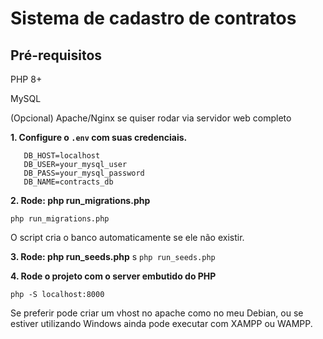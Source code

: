 # Sistema de cadastro de contratos

## Pré-requisitos

PHP 8+

MySQL

(Opcional) Apache/Nginx se quiser rodar via servidor web completo

**1. Configure o `.env` com suas credenciais.**

```
   DB_HOST=localhost
   DB_USER=your_mysql_user
   DB_PASS=your_mysql_password
   DB_NAME=contracts_db
```

**2. Rode: php run_migrations.php**

`php run_migrations.php`

O script cria o banco automaticamente se ele não existir.

**3. Rode: php run_seeds.php**
s
`php run_seeds.php`

**4. Rode o projeto com o server embutido do PHP**

`php -S localhost:8000`

Se preferir pode criar um vhost no apache como no meu Debian, ou se estiver utilizando Windows ainda pode executar com XAMPP ou WAMPP.

